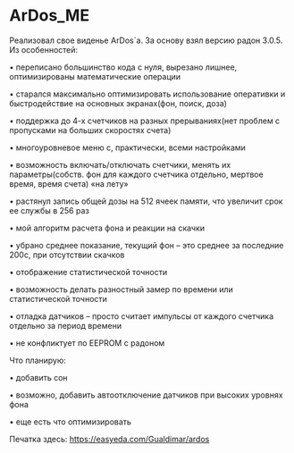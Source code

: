 # ArDos_ME
Реализовал свое виденье ArDos`а. За основу взял версию радон 3.0.5. Из особенностей:

• переписано большинство кода с нуля, вырезано лишнее, оптимизированы математические операции

• старался максимально оптимизировать использование оперативки  и быстродействие на основных экранах(фон, поиск, доза)

• поддержка до 4-х счетчиков на разных прерываниях(нет проблем с пропусками на больших скоростях счета)

• многоуровневое меню с, практически, всеми настройками

• возможность включать/отключать счетчики, менять их параметры(собств. фон для каждого счетчика отдельно, мертвое время, время счета) «на лету»

• растянул запись общей дозы на 512 ячеек памяти, что увеличит срок ее службы в 256 раз

• мой алгоритм расчета фона и реакции на скачки

• убрано среднее показание, текущий фон – это среднее за последние 200с, при отсутствии скачков

• отображение статистической точности

• возможность делать разностный замер по времени или статистической точности

• отладка датчиков – просто считает импульсы от каждого счетчика отдельно за период времени

• не конфликтует по EEPROM  с радоном

Что планирую:

• добавить сон

• возможно, добавить автоотключение датчиков при высоких уровнях фона

• еще есть что оптимизировать
 
Печатка здесь: https://easyeda.com/Gualdimar/ardos
